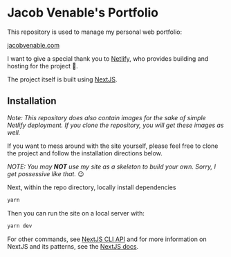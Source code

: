 # Jacob Venable's Portfolio

This repository is used to manage my personal web portfolio:

[jacobvenable.com](https://www.jacobvenable.com/)

I want to give a special thank you to [Netlify](https://www.netlify.com/), who provides building and hosting for the project 🎉.

The project itself is built using [NextJS](https://nextjs.org/).

## Installation

_Note: This repository does also contain images for the sake of simple Netlify deployment. If you clone the repository, you will get these images as well._

If you want to mess around with the site yourself, please feel free to clone the project and follow the installation directions below.

_NOTE: You may **NOT** use my site as a skeleton to build your own. Sorry, I get possessive like that._ 😉

Next, within the repo directory, locally install dependencies

```sh
yarn
```

Then you can run the site on a local server with:

```sh
yarn dev
```

For other commands, see [NextJS CLI API](https://nextjs.org/docs/api-reference/cli) and for more information on NextJS and its patterns, see the [NextJS docs](https://nextjs.org/docs/getting-started).
